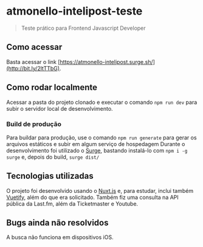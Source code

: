 # atmonello-intelipost-teste

> Teste prático para Frontend Javascript Developer

## Como acessar

Basta acessar o link [https://atmonello-intelipost.surge.sh/](http://bit.ly/2ltTTbG).

## Como rodar localmente

Acessar a pasta do projeto clonado e executar o comando `npm run dev` para subir o servidor local de desenvolvimento. 

### Build de produção

Para buildar para produção, use o comando `npm run generate` para gerar os arquivos estáticos e subir em algum serviço de hospedagem
Durante o desenvolvimento foi utilizado o [Surge](https://surge.sh/), bastando instalá-lo com `npm i -g surge` e, depois do build, `surge dist/`

## Tecnologias utilizadas

O projeto foi desenvolvido usando o [Nuxt.js](https://nuxtjs.org) e, para estudar, inclui também [Vuetify](https://vuetifyjs.com), além do que era solicitado. Também fiz uma consulta na API pública da Last.fm, além da Ticketmaster e Youtube.

## Bugs ainda não resolvidos

A busca não funciona em dispositivos iOS. 
